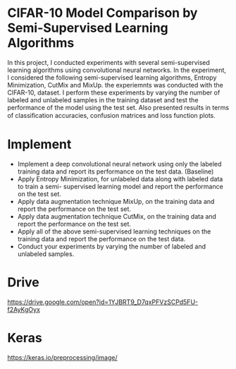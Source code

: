 # CIFAR-10 Model Comparison by Semi-Supervised Learning Algorithms
 
In this project, I conducted experiments with several semi-supervised learning algorithms using convolutional neural networks. In the experiment, I considered the following semi-supervised learning algorithms, Entropy Minimization, CutMix and MixUp. the experiemnts was conducted with the CIFAR-10, dataset. I perform these experiments by varying the number of labeled and unlabeled samples in the training dataset and test the performance of the model using the test set. Also presented results in terms of classiﬁcation accuracies, confusion matrices and loss function plots.

# Implement
* Implement a deep convolutional neural network using only the labeled training data and report its performance on the test data. (Baseline)
* Apply Entropy Minimization, for unlabeled data along with labeled data to train a semi- supervised learning model and report the performance on the test set.
* Apply data augmentation technique MixUp, on the training data and report the performance on the test set.
* Apply data augmentation technique CutMix, on the training data and report the performance on the test set.
* Apply all of the above semi-supervised learning techniques on the training data and report the performance on the test data.
* Conduct your experiments by varying the number of labeled and unlabeled samples.

# Drive
https://drive.google.com/open?id=1YJBRT9_D7qxPFVzSCPd5FU-f2AyKgOyx

# Keras
https://keras.io/preprocessing/image/